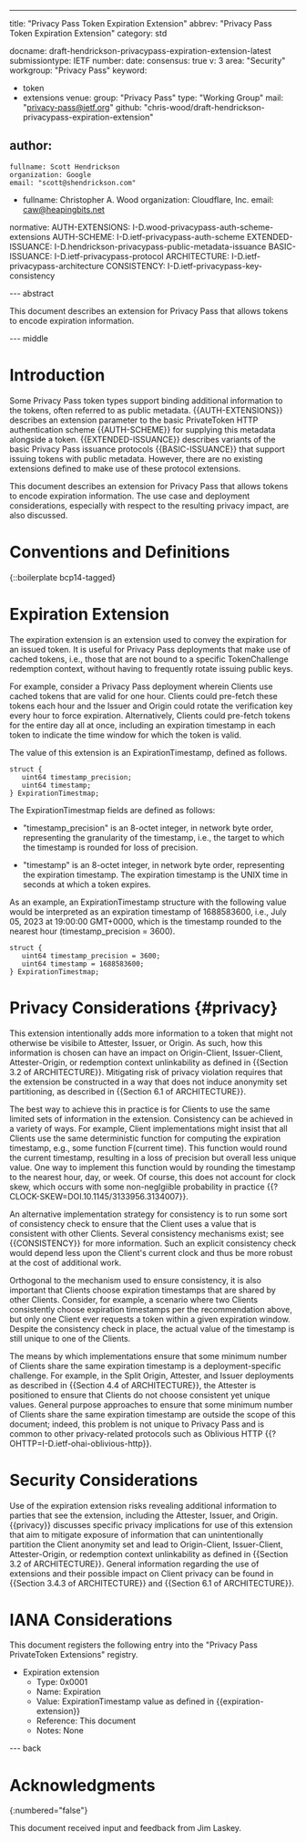 ---
title: "Privacy Pass Token Expiration Extension"
abbrev: "Privacy Pass Token Expiration Extension"
category: std

docname: draft-hendrickson-privacypass-expiration-extension-latest
submissiontype: IETF
number:
date:
consensus: true
v: 3
area: "Security"
workgroup: "Privacy Pass"
keyword:
 - token
 - extensions
venue:
  group: "Privacy Pass"
  type: "Working Group"
  mail: "privacy-pass@ietf.org"
  github: "chris-wood/draft-hendrickson-privacypass-expiration-extension"

author:
 -
    fullname: Scott Hendrickson
    organization: Google
    email: "scott@shendrickson.com"
 -
    fullname: Christopher A. Wood
    organization: Cloudflare, Inc.
    email: caw@heapingbits.net

normative:
   AUTH-EXTENSIONS: I-D.wood-privacypass-auth-scheme-extensions
   AUTH-SCHEME: I-D.ietf-privacypass-auth-scheme
   EXTENDED-ISSUANCE: I-D.hendrickson-privacypass-public-metadata-issuance
   BASIC-ISSUANCE: I-D.ietf-privacypass-protocol
   ARCHITECTURE: I-D.ietf-privacypass-architecture
   CONSISTENCY: I-D.ietf-privacypass-key-consistency


--- abstract

This document describes an extension for Privacy Pass that allows tokens
to encode expiration information.

--- middle

# Introduction

Some Privacy Pass token types support binding additional information to
the tokens, often referred to as public metadata. {{AUTH-EXTENSIONS}} describes
an extension parameter to the basic PrivateToken HTTP authentication scheme {{AUTH-SCHEME}}
for supplying this metadata alongside a token. {{EXTENDED-ISSUANCE}} describes
variants of the basic Privacy Pass issuance protocols {{BASIC-ISSUANCE}} that
support issuing tokens with public metadata. However, there are no existing
extensions defined to make use of these protocol extensions.

This document describes an extension for Privacy Pass that allows tokens
to encode expiration information. The use case and deployment considerations,
especially with respect to the resulting privacy impact, are also discussed.

# Conventions and Definitions

{::boilerplate bcp14-tagged}

# Expiration Extension

The expiration extension is an extension used to convey the expiration for an issued
token. It is useful for Privacy Pass deployments that make use of cached tokens, i.e.,
those that are not bound to a specific TokenChallenge redemption context, without having
to frequently rotate issuing public keys.

For example, consider a Privacy Pass deployment wherein Clients use cached tokens that
are valid for one hour. Clients could pre-fetch these tokens each hour and the Issuer
and Origin could rotate the verification key every hour to force expiration. Alternatively,
Clients could pre-fetch tokens for the entire day all at once, including an expiration
timestamp in each token to indicate the time window for which the token is valid.

The value of this extension is an ExpirationTimestamp, defined as follows.

~~~
struct {
   uint64 timestamp_precision;
   uint64 timestamp;
} ExpirationTimestmap;
~~~

The ExpirationTimestmap fields are defined as follows:

- "timestamp_precision" is an 8-octet integer, in network byte order, representing the granularity of the timestamp,
  i.e., the target to which the timestamp is rounded for loss of precision.

- "timestamp" is an 8-octet integer, in network byte order, representing the expiration timestamp. The
  expiration timestamp is the UNIX time in seconds at which a token expires.

As an example, an ExpirationTimestamp structure with the following value would be interpreted as an
expiration timestamp of 1688583600, i.e., July 05, 2023 at 19:00:00 GMT+0000, which is the timestamp
rounded to the nearest hour (timestamp_precision = 3600).

~~~
struct {
   uint64 timestamp_precision = 3600;
   uint64 timestamp = 1688583600;
} ExpirationTimestmap;
~~~

# Privacy Considerations {#privacy}

This extension intentionally adds more information to a token that might not otherwise be
visibile to Attester, Issuer, or Origin. As such, how this information is chosen can have
an impact on Origin-Client, Issuer-Client, Attester-Origin, or redemption context unlinkability
as defined in {{Section 3.2 of ARCHITECTURE}}. Mitigating risk of privacy violation requires
that the extension be constructed in a way that does not induce anonymity set partitioning,
as described in {{Section 6.1 of ARCHITECTURE}}.

The best way to achieve this in practice is for Clients to use the same limited sets of information
in the extension. Consistency can be achieved in a variety of ways. For example,
Client implementations might insist that all Clients use the same deterministic function for
computing the expiration timestamp, e.g., some function F(current time). This
function would round the current timestamp, resulting in a loss of precision but overall
less unique value. One way to implement this function would by rounding the timestamp
to the nearest hour, day, or week. Of course, this does not account for clock skew,
which occurs with some non-neglgiible probability in practice {{?CLOCK-SKEW=DOI.10.1145/3133956.3134007}}.

An alternative implementation strategy for consistency is to run some sort of consistency
check to ensure that the Client uses a value that is consistent with other Clients. Several
consistency mechanisms exist; see {{CONSISTENCY}} for more information. Such an explicit
consistency check would depend less upon the Client's current clock and thus be more robust
at the cost of additional work.

Orthogonal to the mechanism used to ensure consistency, it is also important that Clients
choose expiration timestamps that are shared by other Clients. Consider, for example, a
scenario where two Clients consistently choose expiration timestamps per the recommendation
above, but only one Client ever requests a token within a given expiration window. Despite
the consistency check in place, the actual value of the timestamp is still unique to one of
the Clients.

The means by which implementations ensure that some minimum number of Clients share the same
expiration timestamp is a deployment-specific challenge. For example, in the Split Origin,
Attester, and Issuer deployments as described in {{Section 4.4 of ARCHITECTURE}}, the Attester
is positioned to ensure that Clients do not choose consistent yet unique values. General purpose
approaches to ensure that some minimum number of Clients share the same expiration timestamp
are outside the scope of this document; indeed, this problem is not unique to Privacy Pass and
is common to other privacy-related protocols such as Oblivious HTTP {{?OHTTP=I-D.ietf-ohai-oblivious-http}}.

# Security Considerations

Use of the expiration extension risks revealing additional information to parties that see the
extension, including the Attester, Issuer, and Origin. {{privacy}} discusses specific privacy
implications for use of this extension that aim to mitigate exposure of information that can
unintentionally partition the Client anonymity set and lead to Origin-Client, Issuer-Client,
Attester-Origin, or redemption context unlinkability as defined in {{Section 3.2 of ARCHITECTURE}}.
General information regarding the use of extensions and their possible impact on Client privacy
can be found in {{Section 3.4.3 of ARCHITECTURE}} and {{Section 6.1 of ARCHITECTURE}}.

# IANA Considerations

This document registers the following entry into the "Privacy Pass PrivateToken Extensions" registry.

- Expiration extension
   - Type: 0x0001
   - Name: Expiration
   - Value: ExpirationTimestamp value as defined in {{expiration-extension}}
   - Reference: This document
   - Notes: None

--- back

# Acknowledgments
{:numbered="false"}

This document received input and feedback from Jim Laskey.
